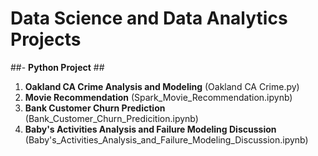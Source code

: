 # Data Science and Data Analytics Projects
##- **Python Project** ##
1. **Oakland CA Crime Analysis and Modeling** (Oakland CA Crime.py)
2. **Movie Recommendation** (Spark_Movie_Recommendation.ipynb)
3. **Bank Customer Churn Prediction** (Bank_Customer_Churn_Predicition.ipynb)
4. **Baby's Activities Analysis and Failure Modeling Discussion** (Baby's_Activities_Analysis_and_Failure_Modeling_Discussion.ipynb)
